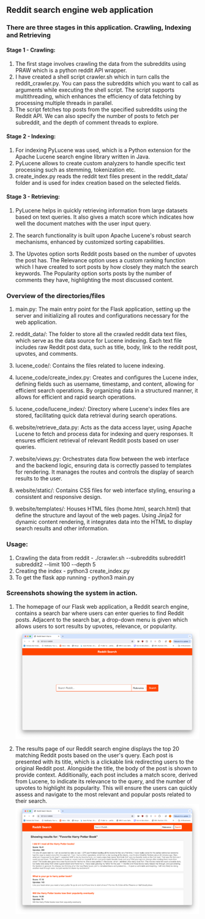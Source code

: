 ## Reddit search engine web application

### There are three stages in this application. Crawling, Indexing and Retrieving

#### Stage 1 - Crawling: 
1. The first stage involves crawling the data from the subreddits using PRAW which is a python reddit API wrapper.
2. I have created a shell script crawler.sh which in turn calls the reddit_crawler.py. You can pass the subreddits which you want to call as arguments while executing the shell script. The script supports multithreading, which enhances the efficiency of data fetching by processing multiple threads in parallel.
3. The script fetches top posts from the specified subreddits using the Reddit API. We can also specify the number of posts to fetch per subreddit, and the depth of comment threads to explore.

#### Stage 2 - Indexing:
1. For indexing PyLucene was used, which is a Python extension for the Apache Lucene search engine library written in Java. 
2. PyLucene allows to create custom analyzers to handle specific text processing such as stemming, tokenization etc.
3. create_index.py reads the reddit text files present in the reddit_data/ folder and is used for index creation based on the selected fields.

#### Stage 3 - Retrieving:

1. PyLucene helps in quickly retrieving information from large datasets based on text queries. It also gives a match score which indicates how well the document matches with the user input query.

2. The search functionality is built upon Apache Lucene's robust search mechanisms, enhanced by customized sorting capabilities.

3. The Upvotes option sorts Reddit posts based on the number of upvotes the post has. The Relevance option uses a custom ranking function which I have created to sort posts by how closely they match the search keywords. The Popularity option sorts posts by the number of comments they have, highlighting the most discussed content.



### Overview of the directories/files

1. main.py: The main entry point for the Flask application, setting up the server and initializing all routes and configurations necessary for the web application.

2. reddit_data/: The folder to store all the crawled reddit data text files, which serve as the data source for Lucene indexing. Each text file includes raw Reddit post data, such as title, body, link to the reddit post, upvotes, and comments.

3. lucene_code/: Contains the files related to lucene indexing.

4. lucene_code/create_index.py: Creates and configures the Lucene index, defining fields such as username, timestamp, and content, allowing for efficient search operations. By organizing data in a structured manner, it allows for efficient and rapid search operations.

5. lucene_code/lucene_index/: Directory where Lucene's index files are stored, facilitating quick data retrieval during search operations.

6. website/retrieve_data.py: Acts as the data access layer, using Apache Lucene to fetch and process data for indexing and query responses. It ensures efficient retrieval of relevant Reddit posts based on user queries.

7. website/views.py: Orchestrates data flow between the web interface and the backend logic, ensuring data is correctly passed to templates for rendering. It manages the routes and controls the display of search results to the user.

8. website/static/: Contains CSS files for web interface styling, ensuring a consistent and responsive design.

9. website/templates/: Houses HTML files (home.html, search.html) that define the structure and layout of the web pages. Using Jinja2 for dynamic content rendering, it integrates data into the HTML to display search results and other information.



### Usage:
1. Crawling the data from reddit - 
./crawler.sh --subreddits subreddit1 subreddit2 --limit 100 --depth 5
2. Creating the index - 
python3 create_index.py
3. To get the flask app running - 
python3 main.py



### Screenshots showing the system in action.

1. The homepage of our Flask web application, a Reddit search engine, contains a search bar where users can enter queries to find Reddit posts. Adjacent to the search bar, a drop-down menu is given which allows users to sort results by upvotes, relevance, or popularity. 
![plot](./images/Picture1.png)

2. The results page of our Reddit search engine displays the top 20 matching Reddit posts based on the user's query. Each post is presented with its title, which is a clickable link redirecting users to the original Reddit post. Alongside the title, the body of the post is shown to provide context. Additionally, each post includes a match score, derived from Lucene, to indicate its relevance to the query, and the number of upvotes to highlight its popularity. This will ensure the users can quickly assess and navigate to the most relevant and popular posts related to their search.
![plot](./images/Picture2.png)